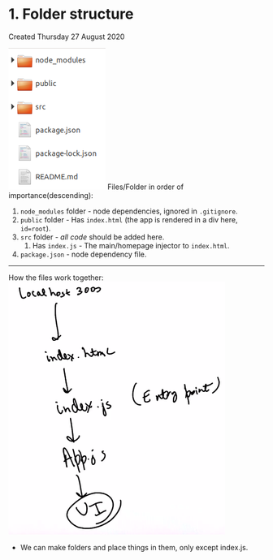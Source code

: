 # 1. Folder structure
Created Thursday 27 August 2020

![](../../../assets/1_Folder_structure-image-1.png)
Files/Folder in order of importance(descending):

1. ``node_modules`` folder - node dependencies, ignored in ``.gitignore``.
2. ``public`` folder - Has ``index.html`` (the app is rendered in a div here, ``id=root``).
3. ``src`` folder - *all code* should be added here. 
	1. Has ``index.js`` - The main/homepage injector to ``index.html``.
4. ``package.json`` - node dependency file.



*****

How the files work together:
![](../../../assets/1_Folder_structure-image-2.png)

* We can make folders and place things in them, only except index.js.


